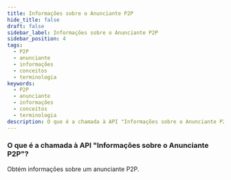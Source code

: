 ```yaml
---
title: Informações sobre o Anunciante P2P
hide_title: false
draft: false
sidebar_label: Informações sobre o Anunciante P2P
sidebar_position: 4
tags:
  - P2P
  - anunciante
  - informações
  - conceitos
  - terminologia
keywords:
  - P2P
  - anunciante
  - informações
  - conceitos
  - terminologia
description: O que é a chamada à API "Informações sobre o Anunciante P2P"?
---
```


### O que é a chamada à API "Informações sobre o Anunciante P2P"?

Obtém informações sobre um anunciante P2P.
